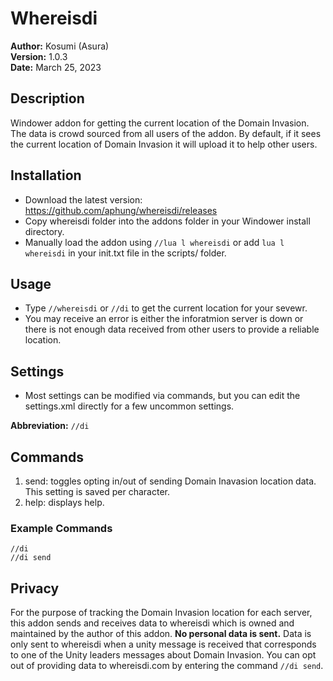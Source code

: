 # Whereisdi

**Author:**  Kosumi (Asura)<br>
**Version:**  1.0.3<br>
**Date:** March 25, 2023<br>

## Description

Windower addon for getting the current location of the Domain Invasion. The data is crowd sourced from all users of the addon. By default, if it sees the current location of Domain Invasion it will upload it to help other users.

## Installation

* Download the latest version: https://github.com/aphung/whereisdi/releases
* Copy whereisdi folder into the addons folder in your Windower install directory.
* Manually load the addon using `//lua l whereisdi` or add `lua l whereisdi` in your init.txt file in the scripts/ folder.

## Usage

* Type `//whereisdi` or `//di` to get the current location for your sevewr.
* You may receive an error is either the inforatmion server is down or there is not enough data received from other users to provide a reliable location.

## Settings

* Most settings can be modified via commands, but you can edit the settings.xml directly for a few uncommon settings.

**Abbreviation:** `//di`

## Commands
1. send: toggles opting in/out of sending Domain Inavasion location data. This setting is saved per character.
2. help: displays help.
	
### Example Commands
```
//di
//di send
```

## Privacy

For the purpose of tracking the Domain Invasion location for each server, this addon sends and receives data to whereisdi which is owned and maintained by the author of this addon. **No personal data is sent.** Data is only sent to whereisdi when a unity message is received that corresponds to one of the Unity leaders messages about Domain Invasion. You can opt out of providing data to whereisdi.com by entering the command `//di send`.

